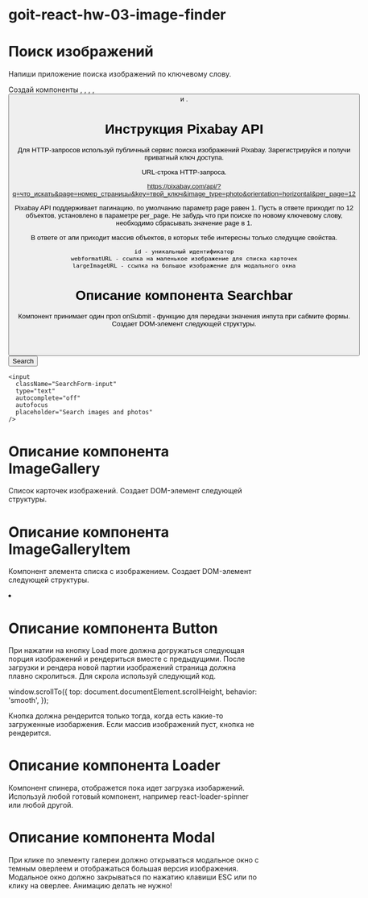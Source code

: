 # goit-react-hw-03-image-finder

# Поиск изображений
Напиши приложение поиска изображений по ключевому слову.

Создай компоненты <Searchbar>, <ImageGallery>, <ImageGalleryItem>, <Loader>, <Button> и <Modal>. 

# Инструкция Pixabay API
Для HTTP-запросов используй публичный сервис поиска изображений Pixabay. Зарегистрируйся и получи приватный ключ доступа.

URL-строка HTTP-запроса.

https://pixabay.com/api/?q=что_искать&page=номер_страницы&key=твой_ключ&image_type=photo&orientation=horizontal&per_page=12

Pixabay API поддерживает пагинацию, по умолчанию параметр page равен 1. Пусть в ответе приходит по 12 объектов, установлено в параметре per_page. Не забудь что при поиске по новому ключевому слову, необходимо сбрасывать значение page в 1.

В ответе от апи приходит массив объектов, в которых тебе интересны только следущие свойства.

    id - уникальный идентификатор
    webformatURL - ссылка на маленькое изображение для списка карточек
    largeImageURL - ссылка на большое изображение для модального окна

# Описание компонента Searchbar

Компонент принимает один проп onSubmit - функцию для передачи значения инпута при сабмите формы. Создает DOM-элемент следующей структуры.
<header className="Searchbar">
  <form className="SearchForm">
    <button type="submit" className="SearchForm-button">
      <span className="SearchForm-button-label">Search</span>
    </button>

    <input
      className="SearchForm-input"
      type="text"
      autocomplete="off"
      autofocus
      placeholder="Search images and photos"
    />
  </form>
</header>

# Описание компонента ImageGallery

Список карточек изображений. Создает DOM-элемент следующей структуры.
<ul className="ImageGallery">
  <!-- Набор <li> с изображениями -->
</ul>

# Описание компонента ImageGalleryItem

Компонент элемента списка с изображением. Создает DOM-элемент следующей структуры.
<li className="ImageGalleryItem">
  <img src="" alt="" className="ImageGalleryItem-image" />
</li>

# Описание компонента Button

При нажатии на кнопку Load more должна догружаться следующая порция изображений и рендериться вместе с предыдущими. После загрузки и рендера новой партии изображений страница должна плавно скролиться. Для скрола используй следующий код.

window.scrollTo({
  top: document.documentElement.scrollHeight,
  behavior: 'smooth',
});

Кнопка должна рендерится только тогда, когда есть какие-то загруженные изобаржения. Если массив изображений пуст, кнопка не рендерится.

# Описание компонента Loader

Компонент спинера, отображется пока идет загрузка изобаржений. Используй любой готовый компонент, например react-loader-spinner или любой другой.

# Описание компонента Modal

При клике по элементу галереи должно открываться модальное окно с темным оверлеем и отображаться большая версия изображения. Модальное окно должно закрываться по нажатию клавиши ESC или по клику на оверлее.
Анимацию делать не нужно!

<div className="Overlay">
  <div className="Modal">
    <img src="" alt="" />
  </div>
</div>


